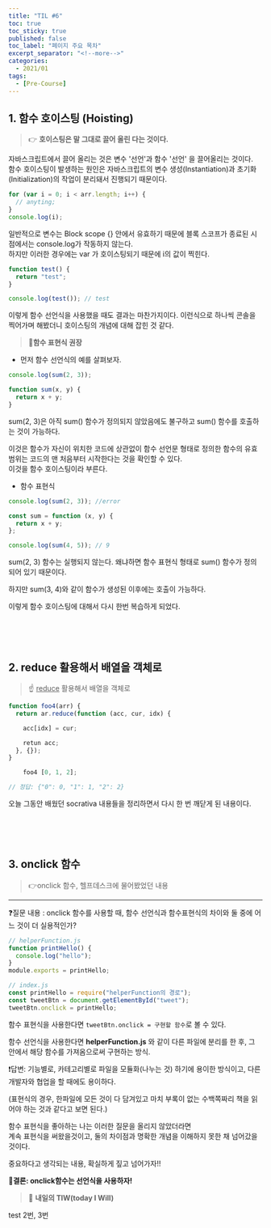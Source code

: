 ```yaml
---
title: "TIL #6"
toc: true
toc_sticky: true
published: false
toc_label: "페이지 주요 목차"
excerpt_separator: "<!--more-->"
categories:
  - 2021/01
tags:
  - [Pre-Course]
---
```


## 1. 함수 호이스팅 (Hoisting)

> :point_right: **호이스팅은 말 그대로 끌어 올린 다는 것이다.**

자바스크립트에서 끌어 올리는 것은 변수 '선언'과 함수 '선언' 을 끌어올리는 것이다.<br/>함수 호이스팅이 발생하는 원인은 자바스크립트의 변수 생성(Instantiation)과 초기화(Initialization)의 작업이 분리돼서 진행되기 때문이다.

```javascript
for (var i = 0; i < arr.length; i++) {
  // anyting;
}
console.log(i);
```

일반적으로 변수는 Block scope {} 안에서 유효하기 때문에 블록 스코프가 종료된 시점에서는 console.log가 작동하지 않는다.<br/>
하지만 이러한 경우에는 var 가 호이스팅되기 때문에 i의 값이 찍힌다.

```javascript
function test() {
  return "test";
}

console.log(test()); // test
```

이렇게 함수 선언식을 사용했을 때도 결과는 마찬가지이다. 이런식으로 하나씩 콘솔을 찍어가며 해봤더니 호이스팅의 개념에 대해 잡힌 것 같다.

> :metal:**함수 표현식 권장**

- 먼저 함수 선언식의 예를 살펴보자.

```javascript
console.log(sum(2, 3));

function sum(x, y) {
  return x + y;
}
```

sum(2, 3)은 아직 sum() 함수가 정의되지 않았음에도 불구하고 sum() 함수를 호출하는 것이 가능하다.

이것은 함수가 자신이 위치한 코드에 상관없이 함수 선언문 형태로 정의한 함수의 유효 범위는 코드의 맨 처음부터 시작한다는 것을 확인할 수 있다. <br/>이것을 함수 호이스팅이라 부른다.

- 함수 표현식

```javascript
console.log(sum(2, 3)); //error

const sum = function (x, y) {
  return x + y;
};

console.log(sum(4, 5)); // 9
```

sum(2, 3) 함수는 실행되지 않는다. 왜냐하면 함수 표현식 형태로 sum() 함수가 정의되어 있기 때문이다.

하지만 sum(3, 4)와 같이 함수가 생성된 이후에는 호출이 가능하다.

이렇게 함수 호이스팅에 대해서 다시 한번 복습하게 되었다.

<br/>
<br/>
<br/>

## 2. reduce 활용해서 배열을 객체로

> :point_up: <u>reduce</u> 활용해서 배열을 객체로

```javascript
function foo4(arr) {
  return ar.reduce(function (acc, cur, idx) {

    acc[idx] = cur;

    retun acc;
  }, {});
}

    foo4 [0, 1, 2];

// 정답: {"0": 0, "1": 1, "2": 2}
```

오늘 그동안 배웠던 socrativa 내용들을 정리하면서 다시 한 번 깨닫게 된 내용이다.

<br/>
<br/>
<br/>

## 3. onclick 함수

> :point_right:onclick 함수, 헬프데스크에 물어봤었던 내용

---

:question:질문 내용 : onclick 함수를 사용할 때, 함수 선언식과 함수표현식의 차이와 둘 중에 어느 것이 더 실용적인가?

```javascript
// helperFunction.js
function printHello() {
  console.log("hello");
}
module.exports = printHello;

// index.js
const printHello = require("helperFunction의 경로");
const tweetBtn = document.getElementById("tweet");
tweetBtn.onclick = printHello;
```

함수 표현식을 사용한다면 `tweetBtn.onclick = 구현할 함수`로 볼 수 있다.

함수 선언식을 사용한다면 **helperFunction.js** 와 같이 다른 파일에 분리를 한 후, 그 안에서 해당 함수를 가져옴으로써 구현하는 방식.

:exclamation:답변: 기능별로, 카테고리별로 파일을 모듈화(나누는 것) 하기에 용이한 방식이고, 다른 개발자와 협업을 할 때에도 용이하다.

(표현식의 경우, 한파일에 모든 것이 다 담겨있고 마치 부록이 없는 수백쪽짜리 책을 읽어야 하는 것과 같다고 보면 된다.)

함수 표현식을 좋아하는 나는 이러한 질문을 올리지 않았더라면<br/>계속 표현식을 써왔을것이고, 둘의 차이점과 명확한 개념을 이해하지 못한 채 넘어갔을 것이다.

중요하다고 생각되는 내용, 확실하게 짚고 넘어가자!!

**:metal:결론: onclick함수는 선언식을 사용하자!**

> :punch: **내일의 TIW(today I Will)**

test 2번, 3번
